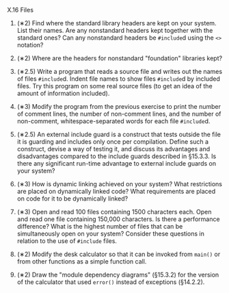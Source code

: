 X.16 Files

1. (∗2) Find where the standard library headers are kept on your system. List their names. Are any nonstandard headers kept together with the standard ones? Can any nonstandard headers be `#include`d using the `<>` notation?

2. (∗2) Where are the headers for nonstandard "foundation" libraries kept?

3. (∗2.5) Write a program that reads a source file and writes out the names of files `#include`d. Indent file names to show files `#include`d by included files. Try this program on some real source files (to get an idea of the amount of information included).

4. (∗3) Modify the program from the previous exercise to print the number of comment lines, the number of non-comment lines, and the number of non-comment, whitespace-separated words for each file `#include`d.

5. (∗2.5) An external include guard is a construct that tests outside the file it is guarding and includes only once per compilation. Define such a construct, devise a way of testing it, and discuss its advantages and disadvantages compared to the include guards described in §15.3.3. Is there any significant run-time advantage to external include guards on your system?

6. (∗3) How is dynamic linking achieved on your system? What restrictions are placed on dynamically linked code? What requirements are placed on code for it to be dynamically linked?

7. (∗3) Open and read 100 files containing 1500 characters each. Open and read one file containing 150,000 characters. Is there a performance difference? What is the highest number of files that can be simultaneously open on your system? Consider these questions in relation to the use of `#include` files.

8. (∗2) Modify the desk calculator so that it can be invoked from `main()` or from other functions as a simple function call.

9. (∗2) Draw the "module dependency diagrams" (§15.3.2) for the version of the calculator that used `error()` instead of exceptions (§14.2.2).